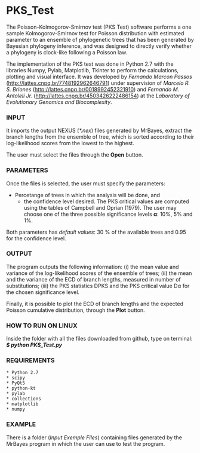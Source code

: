 # PKS_Test

The Poisson-Kolmogorov-Smirnov test (PKS Test) software performs a one sample Kolmogorov-Smirnov test for Poisson distribution with
estimated parameter to an ensemble of phylogenetic trees that has been generated by Bayesian phylogeny inference,
and was designed to directly verify whether a phylogeny is clock-like following a Poisson law.

The implementation of the PKS test was done in Python 2.7 with the libraries Numpy, Pylab, Matplotlib, Tkinter to 
perform the calculations, plotting and visual interface.
It was developed by *Fernando Marcon Passos* (http://lattes.cnpq.br/7748192962646791) under supervision of 
*Marcelo R. S. Briones* (http://lattes.cnpq.br/0018992452321910) and *Fernando M. Antoleli Jr.* 
(http://lattes.cnpq.br/4503426222486154) at the _Laboratory of Evolutionary Genomics and Biocomplexity_.

### INPUT
It imports the output NEXUS (_*.nex_) files generated by MrBayes, extract the branch lengths from the
ensemble of tree, which is sorted according to their log-likelihood scores from the lowest to the highest.

The user must select the files through the __Open__ button.

### PARAMETERS
Once the files is selected, the user must specify the parameters:

  * Percetange of trees in which the analysis will be done, and
	* the confidence level desired.
		The PKS critical values are computed using the tables of Campbell and Oprian (1979).
    The user may choose one of the three possible significance levels __α__: 10%, 5% and 1%.

Both parameters has _default values_: 30 % of the available trees and 0.95 for the confidence level.

### OUTPUT
The program outputs the following information:
	(i) the mean value and variance of the log-likelihood scores of the ensemble of trees;
	(ii) the mean and the variance of the ECD of branch lengths, measured in number of substitutions;
	(iii) the PKS statistics DPKS and the PKS critical value Dα for the chosen significance level.

Finally, it is possible to plot the ECD of branch lengths and the expected Poisson cumulative distribution,
through the __Plot__ button.

### HOW TO RUN ON LINUX
Inside the folder with all the files downloaded from github, type on terminal:
		__*$ python PKS_Test.py*__

### REQUIREMENTS
	* Python 2.7
	* scipy
	* PyQt5
	* python-kt
	* pylab
	* collections
	* matplotlib
	* numpy

### EXAMPLE
There is a folder (_Input Exemple Files_) containing files generated by the MrBayes program in which the user
can use to test the program.